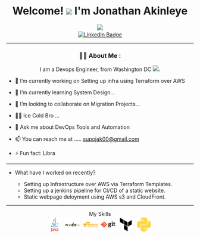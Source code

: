
<div id="header" align="center">
 <h1>
  Welcome! 
  <img src="https://media.giphy.com/media/hvRJCLFzcasrR4ia7z/giphy.gif" width="40"/>
  I'm Jonathan Akinleye
  </h1>
  <img src="https://media.giphy.com/media/xipa31hSAdSniIA4rV/giphy.gif" width="100"/>

<div id="badges">
  <a href= "www.linkedin.com/in/jonathan-akinleye-31b252221" >
  <img src="https://img.shields.io/badge/LinkedIn-blue?style=for-the-badge&logo=linkedin&logoColor=white" alt="LinkedIn Badge" width="100"/>
  </a>
 <div>
  
---
  
### :man_technologist: About Me :

 I am a Devops Engineer, from Washington DC <img src="https://media.giphy.com/media/F3h8ekM8o0zvwVY0Ry/giphy.gif" width="40">. 

  <div id="header" align="left">
  
- 🔭 I’m currently working on Setting up infra using Terraform over AWS
- 🌱 I’m currently learning System Design...
- 👯 I’m looking to collaborate on Migration Projects...
- 🤙🏿 Ice Cold Bro ...
- 💬 Ask me about DevOps Tools and Automation
- 📫 You can reach me at ..... supojak00@gmail.com

- ⚡ Fun fact: Libra
   
  <div>
 ---
  
  <div id="header" align="left">
  <ul>
    <li>What have I worked on recently?</li>
        <ul>
            <li> Setting up Infrastructure over AWS via Terraform Templates.</li>
            <li> Setting up a jenkins pipeline for CI/CD of a static website.</li>
            <li> Static webpage deloyment using AWS s3 and CloudFront. </li>
        </ul>
    </li>
</ul>
   <div>
  
  ---
  
 <div id="header" align="center">
               My Skills
 <div>
  <img src="https://github.com/devicons/devicon/blob/master/icons/java/java-original-wordmark.svg" title="Java" alt="Java" width="40" height="40"/>&nbsp;
  <img src="https://github.com/devicons/devicon/blob/master/icons/nodejs/nodejs-original-wordmark.svg" title="NodeJS" alt="NodeJS" width="40" height="40"/>&nbsp;
  <img src="https://github.com/devicons/devicon/blob/master/icons/amazonwebservices/amazonwebservices-plain-wordmark.svg" title="AWS" alt="AWS" width="40" height="40"/>&nbsp;
  <img src="https://github.com/devicons/devicon/blob/master/icons/git/git-original-wordmark.svg" title="Git" **alt="Git" width="40" height="40"/>&nbsp; 
  <img src="https://github.com/devicons/devicon/blob/master/icons/terraform/terraform-plain.svg"
  title="Terraform" **alt="Terraform" width="40" height="40"/>&nbsp;
  <img src="https://github.com/devicons/devicon/blob/master/icons/python/python-plain.svg"
  title="Python" **alt="Python" width="40" height="40"/>&nbsp;
  </div>
